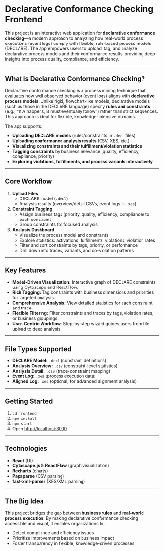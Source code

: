 # Declarative Conformance Checking Frontend

This project is an interactive web application for **declarative conformance checking**—a modern approach to analyzing how real-world process executions (event logs) comply with flexible, rule-based process models (DECLARE). The app empowers users to upload, tag, and analyze declarative process models and their conformance results, providing deep insights into process quality, compliance, and efficiency.

---

## What is Declarative Conformance Checking?

Declarative conformance checking is a process mining technique that evaluates how well observed behavior (event logs) aligns with **declarative process models**. Unlike rigid, flowchart-like models, declarative models (such as those in the DECLARE language) specify **rules and constraints** (e.g., “If A happens, B must eventually follow”) rather than strict sequences. This approach is ideal for flexible, knowledge-intensive domains.

The app supports:
- **Uploading DECLARE models** (rules/constraints in `.decl` files)
- **Uploading conformance analysis results** (CSV, XES, etc.)
- **Visualizing constraints and their fulfillment/violation statistics**
- **Tagging constraints** by business relevance (quality, efficiency, compliance, priority)
- **Exploring violations, fulfillments, and process variants interactively**

---

## Core Workflow

1. **Upload Files**
   - DECLARE model (`.decl`)
   - Analysis results (overview/detail CSVs, event logs in `.xes`)
2. **Constraint Tagging**
   - Assign business tags (priority, quality, efficiency, compliance) to each constraint
   - Group constraints for focused analysis
3. **Analysis Dashboard**
   - Visualize the process model and constraints
   - Explore statistics: activations, fulfillments, violations, violation rates
   - Filter and sort constraints by tags, priority, or performance
   - Drill down into traces, variants, and co-violation patterns

---

## Key Features

- **Model-Driven Visualization:** Interactive graph of DECLARE constraints using Cytoscape and ReactFlow.
- **Rich Tagging:** Tag constraints with business dimensions and priorities for targeted analysis.
- **Comprehensive Analysis:** View detailed statistics for each constraint and trace.
- **Flexible Filtering:** Filter constraints and traces by tags, violation rates, or business groupings.
- **User-Centric Workflow:** Step-by-step wizard guides users from file upload to deep analysis.

---

## File Types Supported

- **DECLARE Model:** `.decl` (constraint definitions)
- **Analysis Overview:** `.csv` (constraint-level statistics)
- **Analysis Detail:** `.csv` (trace-constraint mapping)
- **Event Log:** `.xes` (process execution data)
- **Aligned Log:** `.xes` (optional, for advanced alignment analysis)

---

## Getting Started

1. `cd frontend`
2. `npm install`
3. `npm start`
4. Open [http://localhost:3000](http://localhost:3000)

---

## Technologies

- **React** (UI)
- **Cytoscape.js** & **ReactFlow** (graph visualization)
- **Recharts** (charts)
- **Papaparse** (CSV parsing)
- **fast-xml-parser** (XES/XML parsing)

---

## The Big Idea

This project bridges the gap between **business rules** and **real-world process execution**. By making declarative conformance checking accessible and visual, it enables organizations to:
- Detect compliance and efficiency issues
- Prioritize improvements based on business impact
- Foster transparency in flexible, knowledge-driven processes 